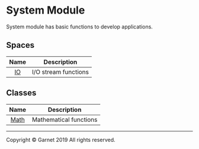 # System Module

System module has basic functions to develop applications.

## Spaces

|Name|Description|
|:-:|:-:|
|[IO](https://github.com/Garnet3106/chestnut/blob/develop/docs/en/releases/ches0/library/System/Random.md)|I/O stream functions|

## Classes

|Name|Description|
|:-:|:-:|
|[Math](https://github.com/Garnet3106/chestnut/blob/develop/docs/en/releases/ches0/library/System/Math.md)|Mathematical functions|

---

Copyright © Garnet 2019 All rights reserved.
